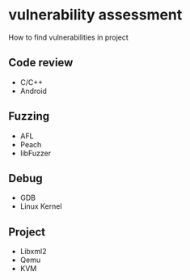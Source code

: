 # vulnerability assessment
How to find vulnerabilities in project

## Code review
* C/C++
* Android 

## Fuzzing 

* AFL
* Peach
* libFuzzer

## Debug
* GDB
* Linux Kernel

## Project
* Libxml2
* Qemu
* KVM
